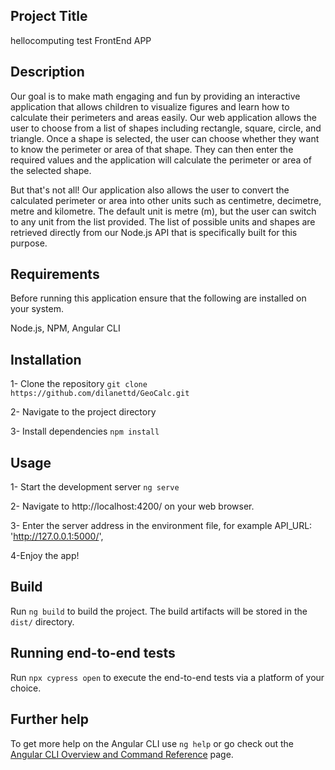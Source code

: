 ## Project Title

hellocomputing test FrontEnd APP

## Description

Our goal is to make math engaging and fun by providing an interactive application that allows children to visualize figures and learn how to calculate their perimeters and areas easily. Our web application allows the user to choose from a list of shapes including rectangle, square, circle, and triangle. Once a shape is selected, the user can choose whether they want to know the perimeter or area of that shape. They can then enter the required values and the application will calculate the perimeter or area of the selected shape.

But that's not all! Our application also allows the user to convert the calculated perimeter or area into other units such as centimetre, decimetre, metre and kilometre. The default unit is metre (m), but the user can switch to any unit from the list provided. The list of possible units and shapes are retrieved directly from our Node.js API that is specifically built for this purpose.

## Requirements

Before running this application ensure that the following are installed on your system.

Node.js,
NPM,
Angular CLI

## Installation

1- Clone the repository
`git clone https://github.com/dilanettd/GeoCalc.git`

2- Navigate to the project directory

3- Install dependencies
`npm install`

## Usage

1- Start the development server
`ng serve`

2- Navigate to http://localhost:4200/ on your web browser.

3- Enter the server address in the environment file, for example API_URL: 'http://127.0.0.1:5000/',

4-Enjoy the app!

## Build

Run `ng build` to build the project. The build artifacts will be stored in the `dist/` directory.

## Running end-to-end tests

Run `npx cypress open` to execute the end-to-end tests via a platform of your choice.

## Further help

To get more help on the Angular CLI use `ng help` or go check out the [Angular CLI Overview and Command Reference](https://angular.io/cli) page.

